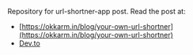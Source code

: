 Repository for url-shortner-app post. Read the post at:

- [https://okkarm.in/blog/your-own-url-shortner](https://okkarm.in/blog/your-own-url-shortner)
- [Dev.to](https://dev.to/okkarmin/your-own-bit-ly-for-a-grand-total-of-0-5hmi)